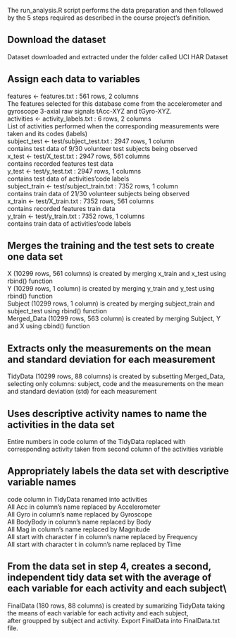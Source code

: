 The run_analysis.R script performs the data preparation and then followed by the 5 steps required as described in the course project’s definition.

## Download the dataset
Dataset downloaded and extracted under the folder called UCI HAR Dataset

## Assign each data to variables
features <- features.txt : 561 rows, 2 columns\
The features selected for this database come from the accelerometer and gyroscope 3-axial raw signals tAcc-XYZ and tGyro-XYZ.\
activities <- activity_labels.txt : 6 rows, 2 columns\
List of activities performed when the corresponding measurements were taken and its codes (labels)\
subject_test <- test/subject_test.txt : 2947 rows, 1 column\
contains test data of 9/30 volunteer test subjects being observed\
x_test <- test/X_test.txt : 2947 rows, 561 columns\
contains recorded features test data\
y_test <- test/y_test.txt : 2947 rows, 1 columns\
contains test data of activities’code labels\
subject_train <- test/subject_train.txt : 7352 rows, 1 column\
contains train data of 21/30 volunteer subjects being observed\
x_train <- test/X_train.txt : 7352 rows, 561 columns\
contains recorded features train data\
y_train <- test/y_train.txt : 7352 rows, 1 columns\
contains train data of activities’code labels

## Merges the training and the test sets to create one data set
X (10299 rows, 561 columns) is created by merging x_train and x_test using rbind() function\
Y (10299 rows, 1 column) is created by merging y_train and y_test using rbind() function\
Subject (10299 rows, 1 column) is created by merging subject_train and subject_test using rbind() function\
Merged_Data (10299 rows, 563 column) is created by merging Subject, Y and X using cbind() function

## Extracts only the measurements on the mean and standard deviation for each measurement
TidyData (10299 rows, 88 columns) is created by subsetting Merged_Data, selecting only columns: subject, code and the measurements on the mean and standard deviation (std) for each measurement

## Uses descriptive activity names to name the activities in the data set
Entire numbers in code column of the TidyData replaced with corresponding activity taken from second column of the activities variable

## Appropriately labels the data set with descriptive variable names
code column in TidyData renamed into activities\
All Acc in column’s name replaced by Accelerometer\
All Gyro in column’s name replaced by Gyroscope\
All BodyBody in column’s name replaced by Body\
All Mag in column’s name replaced by Magnitude\
All start with character f in column’s name replaced by Frequency\
All start with character t in column’s name replaced by Time

## From the data set in step 4, creates a second, independent tidy data set with the average of each variable for each activity and each subject\
FinalData (180 rows, 88 columns) is created by sumarizing TidyData taking the means of each variable for each activity and each subject, \
after groupped by subject and activity. Export FinalData into FinalData.txt file.
